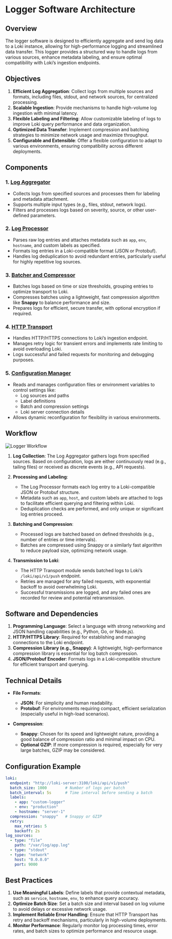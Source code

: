 # Logger Software Architecture

## Overview

The logger software is designed to efficiently aggregate and send log data to a Loki instance, allowing for high-performance logging and streamlined data transfer. This logger provides a structured way to handle logs from various sources, enhance metadata labeling, and ensure optimal compatibility with Loki’s ingestion endpoints.

## Objectives

1. **Efficient Log Aggregation**: Collect logs from multiple sources and formats, including files, stdout, and network sources, for centralized processing.
2. **Scalable Ingestion**: Provide mechanisms to handle high-volume log ingestion with minimal latency.
3. **Flexible Labeling and Filtering**: Allow customizable labeling of logs to improve Loki query performance and data organization.
4. **Optimized Data Transfer**: Implement compression and batching strategies to minimize network usage and maximize throughput.
5. **Configurable and Extensible**: Offer a flexible configuration to adapt to various environments, ensuring compatibility across different deployments.

## Components

### 1. **[Log Aggregator](./component_desc/Log_Aggregator.md)**  
   - Collects logs from specified sources and processes them for labeling and metadata attachment.
   - Supports multiple input types (e.g., files, stdout, network logs).
   - Filters and processes logs based on severity, source, or other user-defined parameters.

### 2. **[Log Processor](./component_desc/Log_Processor.md)**  
   - Parses raw log entries and attaches metadata such as `app`, `env`, `hostname`, and custom labels as specified.
   - Formats log entries in a Loki-compatible format (JSON or Protobuf).
   - Handles log deduplication to avoid redundant entries, particularly useful for highly repetitive log sources.

### 3. **[Batcher and Compressor](./component_desc/Batcher_and_Compressor.md)** 
   - Batches logs based on time or size thresholds, grouping entries to optimize transport to Loki.
   - Compresses batches using a lightweight, fast compression algorithm like **Snappy** to balance performance and size.
   - Prepares logs for efficient, secure transfer, with optional encryption if required.

### 4. **[HTTP Transport](./component_desc/HTTP_Transport.md)** 
   - Handles HTTP/HTTPS connections to Loki’s ingestion endpoint.
   - Manages retry logic for transient errors and implements rate limiting to avoid overloading Loki.
   - Logs successful and failed requests for monitoring and debugging purposes.

### 5. **[Configuration Manager](./component_desc/Configuration_Manager.md)** 
   - Reads and manages configuration files or environment variables to control settings like:
     - Log sources and paths
     - Label definitions
     - Batch and compression settings
     - Loki server connection details
   - Allows dynamic reconfiguration for flexibility in various environments.

## Workflow

![Logger Workflow](./images/loki.excalidraw.png)

1. **Log Collection**: The Log Aggregator gathers logs from specified sources. Based on configuration, logs are either continuously read (e.g., tailing files) or received as discrete events (e.g., API requests).
   
2. **Processing and Labeling**:
   - The Log Processor formats each log entry to a Loki-compatible JSON or Protobuf structure.
   - Metadata such as `app`, `host`, and custom labels are attached to logs to facilitate efficient querying and filtering within Loki.
   - Deduplication checks are performed, and only unique or significant log entries proceed.

3. **Batching and Compression**:
   - Processed logs are batched based on defined thresholds (e.g., number of entries or time intervals).
   - Batches are compressed using Snappy or a similarly fast algorithm to reduce payload size, optimizing network usage.

4. **Transmission to Loki**:
   - The HTTP Transport module sends batched logs to Loki’s `/loki/api/v1/push` endpoint.
   - Retries are managed for any failed requests, with exponential backoff to avoid overwhelming Loki.
   - Successful transmissions are logged, and any failed ones are recorded for review and potential retransmission.

## Software and Dependencies

1. **Programming Language**: Select a language with strong networking and JSON handling capabilities (e.g., Python, Go, or Node.js).
2. **HTTP/HTTPS Library**: Required for establishing and managing connections to the Loki endpoint.
3. **Compression Library (e.g., Snappy)**: A lightweight, high-performance compression library is essential for log batch compression.
4. **JSON/Protobuf Encoder**: Formats logs in a Loki-compatible structure for efficient transport and querying.

## Technical Details

- **File Formats**:
  - **JSON**: For simplicity and human readability.
  - **Protobuf**: For environments requiring compact, efficient serialization (especially useful in high-load scenarios).

- **Compression**:
  - **Snappy**: Chosen for its speed and lightweight nature, providing a good balance of compression ratio and minimal impact on CPU.
  - **Optional GZIP**: If more compression is required, especially for very large batches, GZIP may be considered.

## Configuration Example

```yaml
loki:
  endpoint: "http://loki-server:3100/loki/api/v1/push"
  batch_size: 1000        # Number of logs per batch
  batch_interval: 5s      # Time interval before sending a batch
  labels:
    - app: "custom-logger"
    - env: "production"
    - hostname: "server-1"
  compression: "snappy"   # Snappy or GZIP
  retry:
    max_retries: 5
    backoff: 2s
log_sources:
  - type: "file"
    path: "/var/log/app.log"
  - type: "stdout"
  - type: "network"
    host: "0.0.0.0"
    port: 9000
```

## Best Practices

1. **Use Meaningful Labels**: Define labels that provide contextual metadata, such as `service`, `hostname`, `env`, to enhance query accuracy.
2. **Optimize Batch Size**: Set a batch size and interval based on log volume to avoid delays or excessive network usage.
3. **Implement Reliable Error Handling**: Ensure that HTTP Transport has retry and backoff mechanisms, particularly in high-volume deployments.
4. **Monitor Performance**: Regularly monitor log processing times, error rates, and batch sizes to optimize performance and resource usage.
